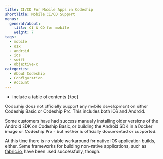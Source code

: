 ```yaml
---
title: CI/CD For Mobile Apps on Codeship
shortTitle: Mobile CI/CD Support
menus:
  general/about:
    title: CI & CD for mobile
    weight: 7
tags:
  - mobile
  - osx
  - android
  - ios
  - swift
  - objective-c
categories:
  - About Codeship  
  - Configuration
  - Account
---
```


* include a table of contents
{:toc}

Codeship does not officially support any mobile development on either Codeship Basic or Codeship Pro. This includes both iOS and Android.

Some customers have had success manually installing older versions of the Android SDK on Codeship Basic, or building the Android SDK in a Docker image on Codeship Pro - but neither is officially documented or supported.

At this time there is no viable workaround for native iOS application builds, either. Some frameworks for building non-native applications, such as [fabric.io](https://get.fabric.io), have been used successfully, though.
